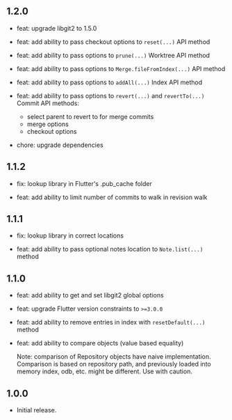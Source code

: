 ## 1.2.0

- feat: upgrade libgit2 to 1.5.0

- feat: add ability to pass checkout options to `reset(...)` API method

- feat: add ability to pass options to `prune(...)` Worktree API method

- feat: add ability to pass options to `Merge.fileFromIndex(...)` API method

- feat: add ability to pass options to `addAll(...)` Index API method

- feat: add ability to pass options to `revert(...)` and `revertTo(...)` Commit API methods:

  - select parent to revert to for merge commits
  - merge options
  - checkout options

- chore: upgrade dependencies

## 1.1.2

- fix: lookup library in Flutter's .pub_cache folder

- feat: add ability to limit number of commits to walk in revision walk

## 1.1.1

- fix: lookup library in correct locations

- feat: add ability to pass optional notes location to `Note.list(...)` method

## 1.1.0

- feat: add ability to get and set libgit2 global options

- feat: upgrade Flutter version constraints to `>=3.0.0`

- feat: add ability to remove entries in index with `resetDefault(...)` method

- feat: add ability to compare objects (value based equality)

  Note: comparison of Repository objects have naive implementation. Comparison is based on repository path, and previously loaded into memory index, odb, etc. might be different. Use with caution.

## 1.0.0

- Initial release.
